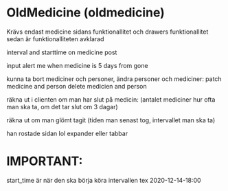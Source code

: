 # OldMedicine (oldmedicine)

Krävs endast medicine sidans funktionallitet och drawers funktionallitet sedan är funktionalliteten avklarad

interval and starttime on medicine post

input alert me when medicine is 5 days from gone


kunna ta bort mediciner och personer, ändra personer och mediciner:
patch medicine and person
delete medicien and person






räkna ut i clienten om man har slut på medicin: (antalet mediciner hur ofta man ska ta, om det tar slut om 3 dagar)

räkna ut om man glömt tagit (tiden man senast tog, intervallet man ska ta)





han rostade sidan lol
expander
eller
tabbar




# IMPORTANT:
start_time är när den ska börja köra intervallen tex 2020-12-14-18:00
